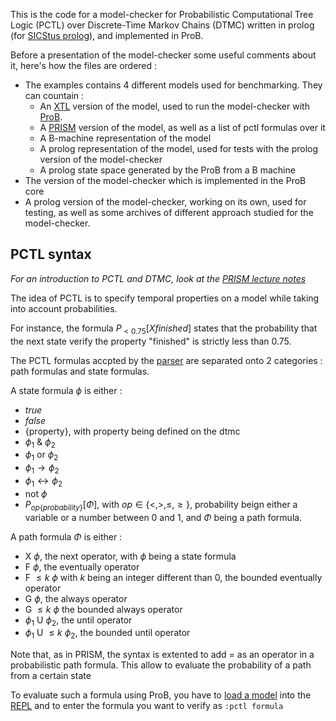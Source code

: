 This is the code for a model-checker for Probabilistic Computational Tree Logic (PCTL) over Discrete-Time Markov Chains (DTMC) written in prolog (for [SICStus prolog](https://sicstus.sics.se/)), and implemented in ProB.

Before a presentation of the model-checker some useful comments about it, here's how the files are ordered :
- The examples contains 4 different models used for benchmarking. They can countain :
    - An [XTL](https://prob.hhu.de/w/index.php?title=Other_languages) version of the model, used to run the model-checker with [ProB](https://prob.hhu.de/w/index.php?title=The_ProB_Animator_and_Model_Checker).
    - A [PRISM](https://www.prismmodelchecker.org/) version of the model, as well as a list of pctl formulas over it
    - A B-machine representation of the model
    - A prolog representation of the model, used for tests with the prolog version of the model-checker
    - A prolog state space generated by the ProB from a B machine
- The version of the model-checker which is implemented in the ProB core
- A prolog version of the model-checker, working on its own, used for testing, as well as some archives of different approach studied for the model-checker.

## PCTL syntax
*For an introduction to PCTL and DTMC, look at the [PRISM lecture notes](https://www.prismmodelchecker.org/lectures/pmc/)*

The idea of PCTL is to specify temporal properties on a model while taking into account probabilities.

For instance, the formula $P_{<{0.75}}[X {finished}]$ states that the probability that the next state verify the property "finished" is strictly less than 0.75.

The PCTL formulas accpted by the [parser](https://github.com/hhu-stups/probparsers/tree/PCTLparser/ltlparser) are separated onto 2 categories : path formulas and state formulas.

A state formula $\phi$ is either :
- *true*
- *false*
- {property}, with property being defined on the dtmc
- $\phi_{1}$ & $\phi_{2}$
- $\phi_{1}$ or $\phi_{2}$
- $\phi_{1} \rightarrow \phi_{2}$
- $\phi_{1} \leftrightarrow \phi_{2}$
- not $\phi$
- $P_{op\{probability\}}[\Phi]$, with $op \in \{<,>,\le,\ge\}$, probability beign either a variable or a number between 0 and 1, and $\Phi$ being a path formula.

A path formula $\Phi$ is either :
- X $\phi$, the next operator, with $\phi$ being a state formula
- F $\phi$, the eventually operator
- F $\le{k}$ $\phi$ with $k$ being an integer different than 0, the bounded eventually operator
- G $\phi$, the always operator
- G $\le{k}$ $\phi$ the bounded always operator
- $\phi_{1}$ U $\phi_{2}$, the until operator
- $\phi_{1}$ U $\le{k}$ $\phi_{2}$, the bounded until operator

Note that, as in PRISM, the syntax is extented to add = as an operator in a probabilistic path formula. This allow to evaluate the probability of a path from a certain state

To evaluate such a formula using ProB, you have to [load a model](https://prob.hhu.de/w/index.php?title=Using_the_Command-Line_Version_of_ProB) into the [REPL](https://prob.hhu.de/w/index.php?title=ProB_REPL) and to enter the formula you want to verify as `:pctl formula`